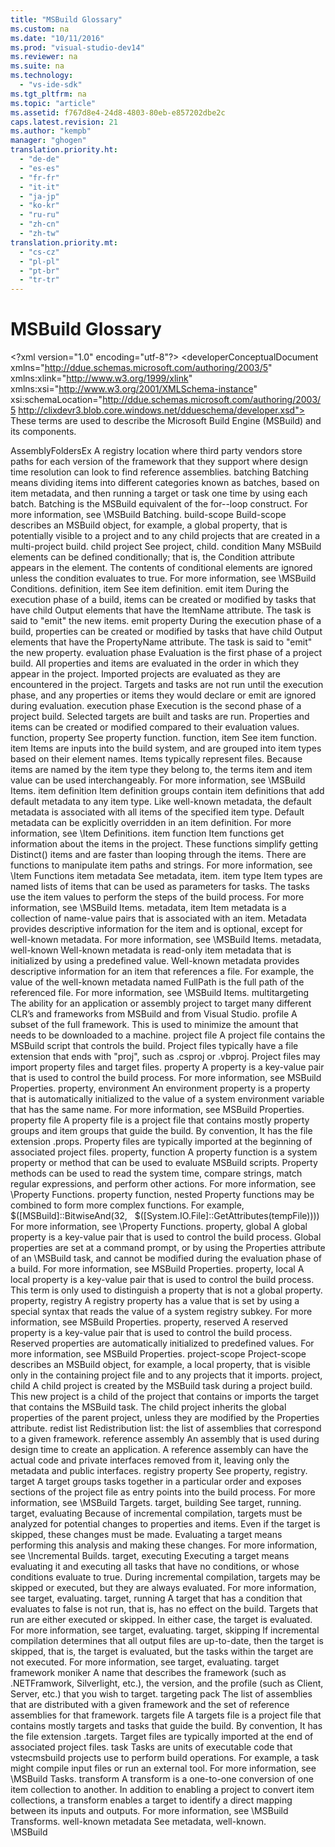 ```yaml
---
title: "MSBuild Glossary"
ms.custom: na
ms.date: "10/11/2016"
ms.prod: "visual-studio-dev14"
ms.reviewer: na
ms.suite: na
ms.technology: 
  - "vs-ide-sdk"
ms.tgt_pltfrm: na
ms.topic: "article"
ms.assetid: f767d8e4-24d8-4803-80eb-e857202dbe2c
caps.latest.revision: 21
ms.author: "kempb"
manager: "ghogen"
translation.priority.ht: 
  - "de-de"
  - "es-es"
  - "fr-fr"
  - "it-it"
  - "ja-jp"
  - "ko-kr"
  - "ru-ru"
  - "zh-cn"
  - "zh-tw"
translation.priority.mt: 
  - "cs-cz"
  - "pl-pl"
  - "pt-br"
  - "tr-tr"
---
```

# MSBuild Glossary
\<?xml version="1.0" encoding="utf-8"?>
\<developerConceptualDocument xmlns="http://ddue.schemas.microsoft.com/authoring/2003/5" xmlns:xlink="http://www.w3.org/1999/xlink" xmlns:xsi="http://www.w3.org/2001/XMLSchema-instance" xsi:schemaLocation="http://ddue.schemas.microsoft.com/authoring/2003/5 http://clixdevr3.blob.core.windows.net/ddueschema/developer.xsd">
  <introduction>
    <para>These terms are used to describe the Microsoft Build Engine (MSBuild) and its components.</para>
  </introduction>
  <section>
    <title>Glossary</title>
    <content>
      <definitionTable>
        <definedTerm>AssemblyFoldersEx</definedTerm>
        <definition>
          <para>A registry location where third party vendors store paths for each version of the framework that they support where design time resolution can look to find reference assemblies.</para>
        </definition>
        <definedTerm>batching</definedTerm>
        <definition>
          <para>Batching means dividing items into different categories known as <newTerm>batches</newTerm>, based on item metadata, and then running a target or task one time by using each batch. Batching is the MSBuild equivalent of the for--loop construct. For more information, see \<link xlink:href="d35c085b-27b8-49d7-b6f8-8f2f3a0eec38">MSBuild Batching</link>.</para>
        </definition>
        <definedTerm>build-scope</definedTerm>
        <definition>
          <para>Build-scope describes an MSBuild object, for example, a global property, that is potentially visible to a project and to any child projects that are created in a multi-project build.</para>
        </definition>
        <definedTerm>child project</definedTerm>
        <definition>
          <para>See <newTerm>project, child</newTerm>.</para>
        </definition>
        <definedTerm>condition</definedTerm>
        <definition>
          <para>Many MSBuild elements can be defined conditionally; that is, the <unmanagedCodeEntityReference>Condition</unmanagedCodeEntityReference> attribute appears in the element. The contents of conditional elements are ignored unless the condition evaluates to <languageKeyword>true</languageKeyword>. For more information, see \<link xlink:href="9d7aa308-b667-48ed-b4c9-a61e49eb0a85">MSBuild Conditions</link>.</para>
        </definition>
        <definedTerm>definition, item</definedTerm>
        <definition>
          <para>See <newTerm>item definition</newTerm>.</para>
        </definition>
        <definedTerm>emit item</definedTerm>
        <definition>
          <para>During the execution phase of a build, items can be created or modified by tasks that have child <unmanagedCodeEntityReference>Output</unmanagedCodeEntityReference> elements that have the <unmanagedCodeEntityReference>ItemName</unmanagedCodeEntityReference> attribute. The task is said to "emit" the new items.</para>
        </definition>
        <definedTerm>emit property</definedTerm>
        <definition>
          <para>During the execution phase of a build, properties can be created or modified by tasks that have child <unmanagedCodeEntityReference>Output</unmanagedCodeEntityReference> elements that have the <unmanagedCodeEntityReference>PropertyName</unmanagedCodeEntityReference> attribute. The task is said to "emit" the new property.</para>
        </definition>
        <definedTerm>evaluation phase</definedTerm>
        <definition>
          <para>Evaluation is the first phase of a project build. All properties and items are evaluated in the order in which they appear in the project. Imported projects are evaluated as they are encountered in the project. Targets and tasks are not run until the execution phase, and any properties or items they would declare or emit are ignored during evaluation.</para>
        </definition>
        <definedTerm>execution phase</definedTerm>
        <definition>
          <para>Execution is the second phase of a project build. Selected targets are built and tasks are run. Properties and items can be created or modified compared to their evaluation values.</para>
        </definition>
        <definedTerm>function, property</definedTerm>
        <definition>
          <para>See <newTerm>property function</newTerm>.</para>
        </definition>
        <definedTerm>function, item</definedTerm>
        <definition>
          <para>See item function.</para>
        </definition>
        <definedTerm>item</definedTerm>
        <definition>
          <para>Items are inputs into the build system, and are grouped into item types based on their element names. Items typically represent files. Because items are named by the item type they belong to, the terms <newTerm>item</newTerm> and <newTerm>item value</newTerm> can be used interchangeably. For more information, see \<link xlink:href="d762eff4-c92a-4b5f-a944-1ca30aa22319">MSBuild Items</link>.</para>
        </definition>
        <definedTerm>item definition</definedTerm>
        <definition>
          <para>Item definition groups contain item definitions that add default metadata to any item type. Like well-known metadata, the default metadata is associated with all items of the specified item type. Default metadata can be explicitly overridden in an item definition. For more information, see \<link xlink:href="8e3dc223-f9e5-4974-aa0e-5dc7967419cb">Item Definitions</link>.</para>
        </definition>
        <definedTerm>item function</definedTerm>
        <definition>
          <para>Item functions get information about the items in the project. These functions simplify getting Distinct() items and are faster than looping through the items. There are functions to manipulate item paths and strings. For more information, see \<link xlink:href="5e6df3cc-2db8-4cbd-8fdd-3ffd03ac0876">Item Functions</link></para>
        </definition>
        <definedTerm>item metadata</definedTerm>
        <definition>
          <para>See <newTerm>metadata, item</newTerm>.</para>
        </definition>
        <definedTerm>item type</definedTerm>
        <definition>
          <para>Item types are named lists of items that can be used as parameters for tasks. The tasks use the item values to perform the steps of the build process. For more information, see \<link xlink:href="d762eff4-c92a-4b5f-a944-1ca30aa22319">MSBuild Items</link>.</para>
        </definition>
        <definedTerm>metadata, item</definedTerm>
        <definition>
          <para>Item metadata is a collection of name-value pairs that is associated with an item. Metadata provides descriptive information for the item and is optional, except for well-known metadata. For more information, see \<link xlink:href="d762eff4-c92a-4b5f-a944-1ca30aa22319">MSBuild Items</link>.</para>
        </definition>
        <definedTerm>metadata, well-known</definedTerm>
        <definition>
          <para>Well-known metadata is read-only item metadata that is initialized by using a predefined value. Well-known metadata provides descriptive information for an item that references a file. For example, the value of the well-known metadata named <codeInline>FullPath</codeInline> is the full path of the referenced file. For more information, see \<link xlink:href="d762eff4-c92a-4b5f-a944-1ca30aa22319">MSBuild Items</link>.</para>
        </definition>
        <definedTerm>multitargeting</definedTerm>
        <definition>
          <para>The ability for an application or assembly project to target many different CLR’s and frameworks from MSBuild and from Visual Studio.</para>
        </definition>
        <definedTerm>profile</definedTerm>
        <definition>
          <para>A subset of the full framework. This is used to minimize the amount that needs to be downloaded to a machine.</para>
        </definition>
        <definedTerm>project file</definedTerm>
        <definition>
          <para>A project file contains the MSBuild script that controls the build. Project files typically have a file extension that ends with "proj", such as .csproj or .vbproj. Project files may import property files and target files.</para>
        </definition>
        <definedTerm>property</definedTerm>
        <definition>
          <para>A property is a key-value pair that is used to control the build process. For more information, see MSBuild Properties.</para>
        </definition>
        <definedTerm>property, environment</definedTerm>
        <definition>
          <para>An environment property is a property that is automatically initialized to the value of a system environment variable that has the same name. For more information, see MSBuild Properties.</para>
        </definition>
        <definedTerm>property file</definedTerm>
        <definition>
          <para>A property file is a project file that contains mostly property groups and item groups that guide the build. By convention, It has the file extension .props. Property files are typically imported at the beginning of associated project files.</para>
        </definition>
        <definedTerm>property, function</definedTerm>
        <definition>
          <para>A property function is a system property or method that can be used to evaluate MSBuild scripts. Property methods can be used to read the system time, compare strings, match regular expressions, and perform other actions. For more information, see \<link xlink:href="2253956e-3ae0-4bdc-9d3a-4881dfae4ddb">Property Functions</link>.</para>
        </definition>
        <definedTerm>property function, nested</definedTerm>
        <definition>
          <para>Property functions may be combined to form more complex functions. For example, </para>
          <para>
            <codeInline>$([MSBuild]::BitwiseAnd(32,   $([System.IO.File]::GetAttributes(tempFile))))</codeInline>
          </para>
          <para>For more information, see \<link xlink:href="2253956e-3ae0-4bdc-9d3a-4881dfae4ddb">Property Functions</link>.</para>
        </definition>
        <definedTerm>property, global</definedTerm>
        <definition>
          <para>A global property is a key-value pair that is used to control the build process. Global properties are set at a command prompt, or by using the <languageKeyword>Properties</languageKeyword> attribute of an \<legacyLink xlink:href="76577f6c-7669-44ad-a840-363e37a04d34">MSBuild task</legacyLink>, and cannot be modified during the evaluation phase of a build. For more information, see MSBuild Properties.</para>
        </definition>
        <definedTerm>property, local</definedTerm>
        <definition>
          <para>A local property is a key-value pair that is used to control the build process. This term is only used to distinguish a property that is not a global property.</para>
        </definition>
        <definedTerm>property, registry</definedTerm>
        <definition>
          <para>A registry property has a value that is set by using a special syntax that reads the value of a system registry subkey. For more information, see MSBuild Properties.</para>
        </definition>
        <definedTerm>property, reserved</definedTerm>
        <definition>
          <para>A reserved property is a key-value pair that is used to control the build process. Reserved properties are automatically initialized to predefined values. For more information, see MSBuild Properties.</para>
        </definition>
        <definedTerm>project-scope</definedTerm>
        <definition>
          <para>Project-scope describes an MSBuild object, for example, a local property, that is visible only in the containing project file and to any projects that it imports.</para>
        </definition>
        <definedTerm>project, child</definedTerm>
        <definition>
          <para>A child project is created by the MSBuild task during a project build. This new project is a child of the project that contains or imports the target that contains the MSBuild task. The child project inherits the global properties of the parent project, unless they are modified by the <unmanagedCodeEntityReference>Properties</unmanagedCodeEntityReference> attribute.</para>
        </definition>
        <definedTerm>redist list</definedTerm>
        <definition>
          <para>Redistribution list: the list of assemblies that correspond to a given framework.</para>
        </definition>
        <definedTerm>reference assembly</definedTerm>
        <definition>
          <para>An assembly that is used during design time to create an application. A reference assembly can have the actual code and private interfaces removed from it, leaving only the metadata and public interfaces.</para>
        </definition>
        <definedTerm>registry property</definedTerm>
        <definition>
          <para>See <newTerm>property, registry</newTerm>.</para>
        </definition>
        <definedTerm>target</definedTerm>
        <definition>
          <para>A target groups tasks together in a particular order and exposes sections of the project file as entry points into the build process. For more information, see \<link xlink:href="8060b4d2-e4a9-48cf-a437-852649ceb417">MSBuild Targets</link>.</para>
        </definition>
        <definedTerm>target, building</definedTerm>
        <definition>
          <para>See target, running.</para>
        </definition>
        <definedTerm>target, evaluating</definedTerm>
        <definition>
          <para>Because of incremental compilation, targets must be analyzed for potential changes to properties and items. Even if the target is skipped, these changes must be made. Evaluating a target means performing this analysis and making these changes. For more information, see \<link xlink:href="325e28c7-4838-4e3f-b672-4586adc7500c">Incremental Builds</link>.</para>
        </definition>
        <definedTerm>target, executing</definedTerm>
        <definition>
          <para>Executing a target means evaluating it and executing all tasks that have no conditions, or whose conditions evaluate to true. During incremental compilation, targets may be skipped or executed, but they are always evaluated. For more information, see target, evaluating. </para>
        </definition>
        <definedTerm>target, running</definedTerm>
        <definition>
          <para>A target that has a condition that evaluates to false is not run, that is, has no effect on the build. Targets that run are either executed or skipped. In either case, the target is evaluated. For more information, see target, evaluating.</para>
        </definition>
        <definedTerm>target, skipping</definedTerm>
        <definition>
          <para>If incremental compilation determines that all output files are up-to-date, then the target is skipped, that is, the target is evaluated, but the tasks within the target are not executed. For more information, see target, evaluating. </para>
        </definition>
        <definedTerm>target framework moniker</definedTerm>
        <definition>
          <para>A name that describes the framework (such as .NETFramwork, Silverlight, etc.), the version, and the profile (such as Client, Server, etc.) that you wish to target. </para>
        </definition>
        <definedTerm>targeting pack</definedTerm>
        <definition>
          <para>The list of assemblies that are distributed with a given framework and the set of reference assemblies for that framework.</para>
        </definition>
        <definedTerm>targets file</definedTerm>
        <definition>
          <para>A targets file is a project file that contains mostly targets and tasks that guide the build. By convention, It has the file extension .targets. Target files are typically imported at the end of associated project files.</para>
        </definition>
        <definedTerm>task</definedTerm>
        <definition>
          <para>Tasks are units of executable code that <token>vstecmsbuild</token> projects use to perform build operations. For example, a task might compile input files or run an external tool. For more information, see \<link xlink:href="5d3cc4a7-e5db-4f73-b707-8b6882fddcf8">MSBuild Tasks</link>.</para>
        </definition>
        <definedTerm>transform</definedTerm>
        <definition>
          <para>A transform is a one-to-one conversion of one item collection to another. In addition to enabling a project to convert item collections, a transform enables a target to identify a direct mapping between its inputs and outputs. For more information, see \<link xlink:href="d0bcfc3c-14fa-455e-805c-63ccffa4a3bf">MSBuild Transforms</link>.</para>
        </definition>
        <definedTerm>well-known metadata</definedTerm>
        <definition>
          <para>See <newTerm>metadata, well-known</newTerm>.</para>
        </definition>
      </definitionTable>
    </content>
  </section>
  <relatedTopics>
\<link xlink:href="e39f13f7-1e1d-4435-95ca-0c222bca071c">MSBuild</link>
</relatedTopics>
</developerConceptualDocument>
